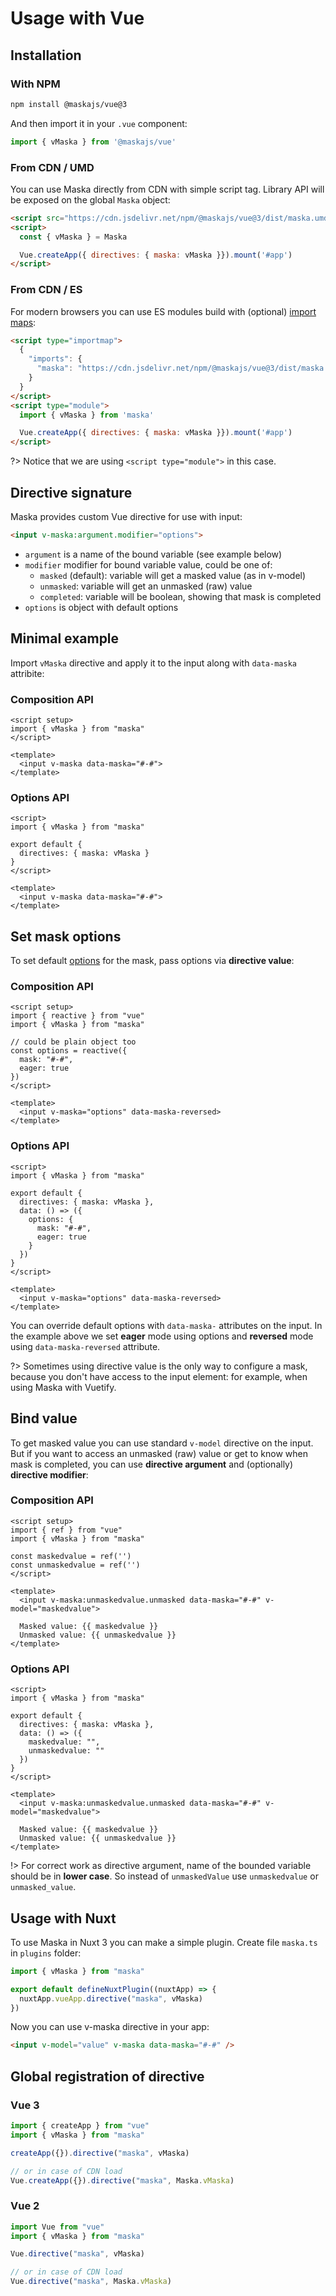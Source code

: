 # Usage with Vue

## Installation

<!-- tabs:start -->
### **With NPM**

```sh
npm install @maskajs/vue@3
```

And then import it in your `.vue` component:

```js
import { vMaska } from '@maskajs/vue'
```

### **From CDN / UMD**

You can use Maska directly from CDN with simple script tag. Library API will be exposed on the global `Maska` object:

```html
<script src="https://cdn.jsdelivr.net/npm/@maskajs/vue@3/dist/maska.umd.js"></script>
<script>
  const { vMaska } = Maska

  Vue.createApp({ directives: { maska: vMaska }}).mount('#app')
</script>
```

### **From CDN / ES**

For modern browsers you can use ES modules build with (optional) [import maps](https://caniuse.com/import-maps):

```html
<script type="importmap">
  {
    "imports": {
      "maska": "https://cdn.jsdelivr.net/npm/@maskajs/vue@3/dist/maska.mjs"
    }
  }
</script>
<script type="module">
  import { vMaska } from 'maska'

  Vue.createApp({ directives: { maska: vMaska }}).mount('#app')
</script>
```

?> Notice that we are using `<script type="module">` in this case.
<!-- tabs:end -->


## Directive signature

Maska provides custom Vue directive for use with input:

```html
<input v-maska:argument.modifier="options">
```

- `argument` is a name of the bound variable (see example below)
- `modifier` modifier for bound variable value, could be one of:
  - `masked` (default): variable will get a masked value (as in v-model)
  - `unmasked`: variable will get an unmasked (raw) value
  - `completed`: variable will be boolean, showing that mask is completed
- `options` is object with default options

## Minimal example

Import `vMaska` directive and apply it to the input along with `data-maska` attribite:

<!-- tabs:start -->
### **Composition API**

```vue
<script setup>
import { vMaska } from "maska"
</script>

<template>
  <input v-maska data-maska="#-#">
</template>
```

### **Options API**

```vue
<script>
import { vMaska } from "maska"

export default {
  directives: { maska: vMaska }
}
</script>

<template>
  <input v-maska data-maska="#-#">
</template>
```
<!-- tabs:end -->


## Set mask options

To set default [options](/options) for the mask, pass options via **directive value**:

<!-- tabs:start -->
### **Composition API**

```vue
<script setup>
import { reactive } from "vue"
import { vMaska } from "maska"

// could be plain object too
const options = reactive({
  mask: "#-#",
  eager: true
})
</script>

<template>
  <input v-maska="options" data-maska-reversed>
</template>
```

### **Options API**

```vue
<script>
import { vMaska } from "maska"

export default {
  directives: { maska: vMaska },
  data: () => ({
    options: {
      mask: "#-#",
      eager: true
    }
  })
}
</script>

<template>
  <input v-maska="options" data-maska-reversed>
</template>
```
<!-- tabs:end -->

You can override default options with `data-maska-` attributes on the input. In the example above we set **eager** mode using options and **reversed** mode using `data-maska-reversed` attribute.

?> Sometimes using directive value is the only way to configure a mask, because you don't have access to the input element: for example, when using Maska with Vuetify.


## Bind value

To get masked value you can use standard `v-model` directive on the input. But if you want to access an unmasked (raw) value or get to know when mask is completed, you can use **directive argument** and (optionally) **directive modifier**:

<!-- tabs:start -->
### **Composition API**

```vue
<script setup>
import { ref } from "vue"
import { vMaska } from "maska"

const maskedvalue = ref('')
const unmaskedvalue = ref('')
</script>

<template>
  <input v-maska:unmaskedvalue.unmasked data-maska="#-#" v-model="maskedvalue">

  Masked value: {{ maskedvalue }}
  Unmasked value: {{ unmaskedvalue }}
</template>
```

### **Options API**

```vue
<script>
import { vMaska } from "maska"

export default {
  directives: { maska: vMaska },
  data: () => ({
    maskedvalue: "",
    unmaskedvalue: ""
  })
}
</script>

<template>
  <input v-maska:unmaskedvalue.unmasked data-maska="#-#" v-model="maskedvalue">

  Masked value: {{ maskedvalue }}
  Unmasked value: {{ unmaskedvalue }}
</template>
```
<!-- tabs:end -->

!> For correct work as directive argument, name of the bounded variable should be in **lower case**. So instead of `unmaskedValue` use `unmaskedvalue` or `unmasked_value`.


## Usage with Nuxt

To use Maska in Nuxt 3 you can make a simple plugin. Create file `maska.ts` in `plugins` folder:

```js
import { vMaska } from "maska"

export default defineNuxtPlugin((nuxtApp) => {
  nuxtApp.vueApp.directive("maska", vMaska)
})
```

Now you can use v-maska directive in your app:

```html
<input v-model="value" v-maska data-maska="#-#" />
```


## Global registration of directive

<!-- tabs:start -->
### **Vue 3**

```js
import { createApp } from "vue"
import { vMaska } from "maska"

createApp({}).directive("maska", vMaska)

// or in case of CDN load
Vue.createApp({}).directive("maska", Maska.vMaska)
```

### **Vue 2**

```js
import Vue from "vue"
import { vMaska } from "maska"

Vue.directive("maska", vMaska)

// or in case of CDN load
Vue.directive("maska", Maska.vMaska)
```
<!-- tabs:end -->
